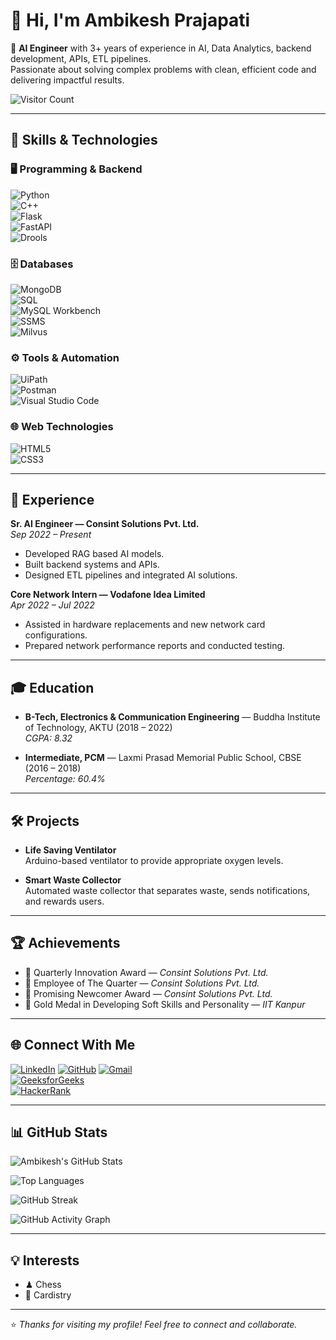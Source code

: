 # 👋 Hi, I'm Ambikesh Prajapati

🚀 **AI Engineer** with 3+ years of experience in AI, Data Analytics, backend development, APIs, ETL pipelines.  
Passionate about solving complex problems with clean, efficient code and delivering impactful results.

![Visitor Count](https://komarev.com/ghpvc/?username=ambikeshprajapati&label=Profile%20Views&color=blue&style=flat)

---

## 🔧 Skills & Technologies

### 🖥️ Programming & Backend  
![Python](https://img.shields.io/badge/Python-3776AB?logo=python&logoColor=white)  
![C++](https://img.shields.io/badge/C++-00599C?logo=cplusplus&logoColor=white)  
![Flask](https://img.shields.io/badge/Flask-000000?logo=flask&logoColor=white)  
![FastAPI](https://img.shields.io/badge/FastAPI-009688?logo=fastapi&logoColor=white)  
![Drools](https://img.shields.io/badge/Drools-FF0000?logo=redhat&logoColor=white)  

### 🗄️ Databases  
![MongoDB](https://img.shields.io/badge/MongoDB-47A248?logo=mongodb&logoColor=white)  
![SQL](https://img.shields.io/badge/SQL-003B57?logo=databricks&logoColor=white)  
![MySQL Workbench](https://img.shields.io/badge/MySQL%20Workbench-4479A1?logo=mysql&logoColor=white)  
![SSMS](https://img.shields.io/badge/SQL%20Server-CC2927?logo=microsoftsqlserver&logoColor=white)  
![Milvus](https://img.shields.io/badge/Milvus-00BFFF?logo=milvus&logoColor=white)  

### ⚙️ Tools & Automation  
![UiPath](https://img.shields.io/badge/UiPath-FF6C37?logo=uipath&logoColor=white)  
![Postman](https://img.shields.io/badge/Postman-FF6C37?logo=postman&logoColor=white)  
![Visual Studio Code](https://img.shields.io/badge/VS%20Code-007ACC?logo=visualstudiocode&logoColor=white)  

### 🌐 Web Technologies  
![HTML5](https://img.shields.io/badge/HTML5-E34F26?logo=html5&logoColor=white)  
![CSS3](https://img.shields.io/badge/CSS3-1572B6?logo=css3&logoColor=white)  

---

## 💼 Experience

**Sr. AI Engineer — Consint Solutions Pvt. Ltd.**  
*Sep 2022 – Present*  
- Developed RAG based AI models.  
- Built backend systems and APIs.  
- Designed ETL pipelines and integrated AI solutions.  

**Core Network Intern — Vodafone Idea Limited**  
*Apr 2022 – Jul 2022*  
- Assisted in hardware replacements and new network card configurations.  
- Prepared network performance reports and conducted testing.  

---

## 🎓 Education

- **B-Tech, Electronics & Communication Engineering** — Buddha Institute of Technology, AKTU (2018 – 2022)  
  *CGPA: 8.32*  

- **Intermediate, PCM** — Laxmi Prasad Memorial Public School, CBSE (2016 – 2018)  
  *Percentage: 60.4%*  

---

## 🛠 Projects

- **Life Saving Ventilator**  
  Arduino-based ventilator to provide appropriate oxygen levels.  

- **Smart Waste Collector**  
  Automated waste collector that separates waste, sends notifications, and rewards users.  

---

## 🏆 Achievements

- 🥇 Quarterly Innovation Award — *Consint Solutions Pvt. Ltd.*  
- 🏅 Employee of The Quarter — *Consint Solutions Pvt. Ltd.*  
- 🌟 Promising Newcomer Award — *Consint Solutions Pvt. Ltd.*  
- 🥇 Gold Medal in Developing Soft Skills and Personality — *IIT Kanpur*  

---

## 🌐 Connect With Me

[![LinkedIn](https://img.shields.io/badge/LinkedIn-Connect-blue?logo=linkedin)](https://linkedin.com/in/ambikesh-prajapati-62147b1a7)
[![GitHub](https://img.shields.io/badge/GitHub-Follow-black?logo=github)](https://github.com/ambikeshprajapati)
[![Gmail](https://img.shields.io/badge/Email-Contact-red?logo=gmail)](mailto:ambikesh.p.30@gmail.com)  
[![GeeksforGeeks](https://img.shields.io/badge/GeeksforGeeks-Profile-darkgreen?logo=geeksforgeeks)](https://www.geeksforgeeks.org/user/ambikeshprajapati/)  
[![HackerRank](https://img.shields.io/badge/HackerRank-Profile-brightgreen?logo=hackerrank)](https://www.hackerrank.com/profile/ambikesh1729)  

---

## 📊 GitHub Stats

![Ambikesh's GitHub Stats](https://github-readme-stats.vercel.app/api?username=ambikeshprajapati&show_icons=true&theme=tokyonight)  

![Top Languages](https://github-readme-stats.vercel.app/api/top-langs/?username=ambikeshprajapati&layout=compact&theme=tokyonight)  

![GitHub Streak](https://streak-stats.demolab.com?user=ambikeshprajapati&theme=tokyonight)  

![GitHub Activity Graph](https://github-readme-activity-graph.vercel.app/graph?username=ambikeshprajapati&theme=tokyo-night)  

---

## 💡 Interests

- ♟ Chess  
- 🎴 Cardistry  

---

⭐️ *Thanks for visiting my profile! Feel free to connect and collaborate.*  
